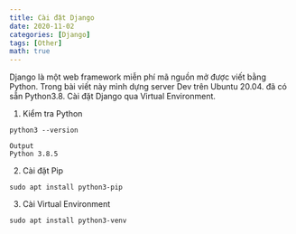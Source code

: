 ```yaml
---
title: Cài đặt Django
date: 2020-11-02
categories: [Django]
tags: [Other]
math: true
---
```

Django là một web framework miễn phí mã nguồn mở được viết bằng Python. Trong bài viết này mình dựng server Dev trên Ubuntu 20.04. đã có sẵn Python3.8. Cài đặt Django qua Virtual Environment.
1. Kiểm tra Python
```
python3 --version
```
```
Output
Python 3.8.5
```
2. Cài đặt Pip
```
sudo apt install python3-pip
```
3. Cài Virtual Environment
```
sudo apt install python3-venv
```

